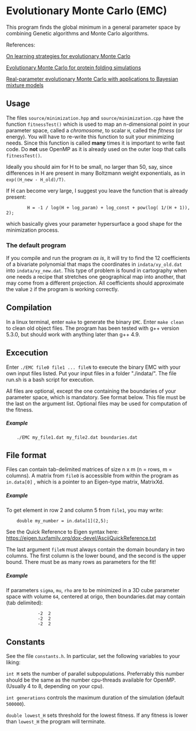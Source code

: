 # Evolutionary Monte Carlo (EMC)
This program finds the global minimum in a general parameter
space by combining Genetic algorithms and Monte Carlo 
algorithms. 

References:

[On learning strategies for evolutionary Monte Carlo](http://www.people.fas.harvard.edu/~junliu/TechRept/07folder/Goswami%26Liu07.pdf)

[Evolutionary Monte Carlo for protein folding simulations](http://users.phhp.ufl.edu/faliang/papers/2001/JCP2D.pdf)

[Real-parameter evolutionary Monte Carlo with applications to Bayesian mixture models](http://users.phhp.ufl.edu/faliang/papers/2001/RealEMC.pdf)

## Usage
The files `source/minimization.hpp` and `source/minimization.cpp`
have the function `fitnessTest()` which is used to map an n-dimensional
point in your parameter space, called a *chromosome*,
to scalar `H`, called the *fitness* (or energy). You will have to re-write this 
function to suit your minimizing needs. Since this function is called **many**
times it is important to write fast code. Do **not** use OpenMP as it is
already used on the outer loop that calls `fitnessTest()`.

Ideally you should aim for H to be small, no larger than 50, say, since differences
in H are present in many Boltzmann weight exponentials, as in `exp((H_new - H_old)/T)`.

If H can become very large, I suggest you leave the function that is already present:

        	H = -1 / log(H + log_param) + log_const + pow(log( 1/(H + 1)), 2);

which basically gives your parameter hypersurface a good shape for the minimization process.

### The default program
If you compile and run the program *as is*, it will try to find
the 12 coefficients of a bivariate polynomial that maps the coordinates
in `indata/xy_old.dat` into `indata/xy_new.dat`. This type of problem is 
found in cartography when one needs a recipe that stretches one
geographical map into another, that may come from a different projection.
All coefficients should approximate the value `2` if the program is working correctly.

## Compilation 
In a linux terminal, enter `make` to generate the binary `EMC`. 
Enter `make clean ` to clean old object files.
The program has been tested with g++ version 5.3.0, 
but should work with anything later than g++ 4.9.


## Excecution  
Enter `./EMC file0 file1 ... fileN` to execute the 
binary EMC with your own input files listed.
Put your input files in a folder "./indata/".
The file run.sh is a bash script for execution.
 
                
All files are optional, except the one containing the
boundaries of your parameter space, which is
mandatory. See format below. This file must be the last
on the argument list.
Optional files may be used for computation of the fitness.
                
##### Example
        ./EMC my_file1.dat my_file2.dat boundaries.dat

                 
                
## File format
Files can contain tab-delimited matrices of size n x m
(n = rows, m = columns).
A matrix from `file0` is accessible from within the 
program as  `in.data[0]`  , which is a pointer to
an Eigen-type matrix, MatrixXd.
    
##### Example
To get element in row 2 and column 5 from 
`file1`, you may write:
                
        double my_number = in.data[1](2,5);
                       
See the Quick Reference to Eigen syntax here:
https://eigen.tuxfamily.org/dox-devel/AsciiQuickReference.txt


The last argument `fileN` must always contain the domain
boundary in two columns. The first column is the lower 
bound, and the second is the upper bound.
There must be as many rows as parameters for the fit!

##### Example 
If parameters `sigma`, `mu`, `rho` are to be minimized
in a 3D cube parameter space with volume `64`, centered at origo,
then boundaries.dat may contain (tab delimited):
                        
                -2  2
                -2  2
                -2  2


## Constants
See the file `constants.h`. In particular, set the following
variables to your liking: 

`int M` sets the number of parallel subpopulations. Preferrably this
number should be the same as the number cpu-threads available for OpenMP.
(Usually 4 to 8, depending on your cpu).



`int generations` controls the maximum duration
of the simulation (default `500000`). 

`double lowest_H` sets threshold for the lowest fitness. If
any fitness is lower than `lowest_H` the program will terminate.



